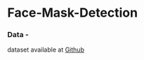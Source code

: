 # Face-Mask-Detection

### Data - 
dataset available at [Github](https://github.com/prajnasb/observations/tree/master/experiements/data)